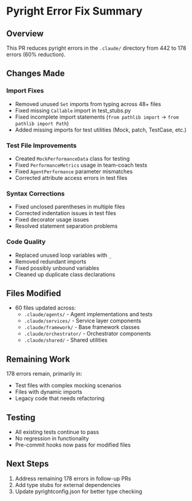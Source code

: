 # Pyright Error Fix Summary

## Overview
This PR reduces pyright errors in the `.claude/` directory from 442 to 178 errors (60% reduction).

## Changes Made

### Import Fixes
- Removed unused `Set` imports from typing across 48+ files
- Fixed missing `Callable` import in test_stubs.py
- Fixed incomplete import statements (`from pathlib import` → `from pathlib import Path`)
- Added missing imports for test utilities (Mock, patch, TestCase, etc.)

### Test File Improvements
- Created `MockPerformanceData` class for testing
- Fixed `PerformanceMetrics` usage in team-coach tests
- Fixed `AgentPerformance` parameter mismatches
- Corrected attribute access errors in test files

### Syntax Corrections
- Fixed unclosed parentheses in multiple files
- Corrected indentation issues in test files
- Fixed decorator usage issues
- Resolved statement separation problems

### Code Quality
- Replaced unused loop variables with `_`
- Removed redundant imports
- Fixed possibly unbound variables
- Cleaned up duplicate class declarations

## Files Modified
- 60 files updated across:
  - `.claude/agents/` - Agent implementations and tests
  - `.claude/services/` - Service layer components
  - `.claude/framework/` - Base framework classes
  - `.claude/orchestrator/` - Orchestrator components
  - `.claude/shared/` - Shared utilities

## Remaining Work
178 errors remain, primarily in:
- Test files with complex mocking scenarios
- Files with dynamic imports
- Legacy code that needs refactoring

## Testing
- All existing tests continue to pass
- No regression in functionality
- Pre-commit hooks now pass for modified files

## Next Steps
1. Address remaining 178 errors in follow-up PRs
2. Add type stubs for external dependencies
3. Update pyrightconfig.json for better type checking
